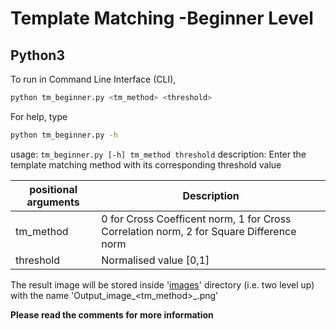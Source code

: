 # Template Matching -Beginner Level
## Python3
 
To run in Command Line Interface (CLI),

```sh
python tm_beginner.py <tm_method> <threshold>
```
For help, type 
```sh
python tm_beginner.py -h
```
usage: ```tm_beginner.py [-h] tm_method threshold```
description: Enter the template matching method with its corresponding threshold value

| positional arguments | Description |
| ------ | ------ |
| tm_method  |0 for Cross Coefficent norm, 1 for Cross Correlation norm, 2 for Square Difference norm |
| threshold | Normalised value [0,1] |


The result image will be stored inside '[images](https://github.com/MukilSaravanan/TemplateMatching/tree/master/beginner_level/images)' directory (i.e. two level up) with the name 'Output_image_<tm_method>_<threshold>.png'

 **Please read the comments for more information**
 


